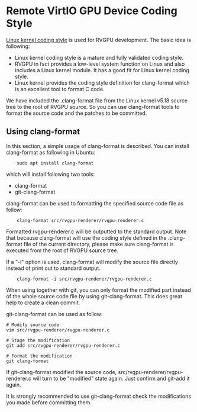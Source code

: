 # Remote VirtIO GPU Device Coding Style

[Linux kernel coding style](https://www.kernel.org/doc/html/v5.18/process/coding-style.html) is used for RVGPU development. The basic idea is following:

* Linux kernel coding style is a mature and fully validated coding style.
* RVGPU in fact provides a low-level system function on Linux and also includes
  a Linux kernel module. It has a good fit for Linux kernel coding style.
* Linux kernel provides the coding style definition for clang-format which is
  an excellent tool to format C code.

We have included the .clang-format file from the Linux kernel v5.18 source tree
to the root of RVGPU source. So you can use clang-format tools to format the
source code and the patches to be committed.

## Using clang-format

In this section, a simple usage of clang-format is described. You can install
clang-format as following in Ubuntu:

```
	sudo apt install clang-format
```

which will install following two tools:

* clang-format
* git-clang-format

clang-format can be used to formatting the specified source code file as follow:

```
	clang-format src/rvgpu-renderer/rvgpu-renderer.c
```

Formatted rvgpu-renderer.c will be outputted to the standard output. Note that
because clang-format will use the coding style defined in the .clang-format
file of the current directory, please make sure clang-format is executed from
the root of RVGPU source tree.

If a "-i" option is used, clang-format will modify the source file directly
instead of print out to standard output.

```
	clang-format -i src/rvgpu-renderer/rvgpu-renderer.c
```

When using together with git, you can only format the modified part instead of
the whole source code file by using git-clang-format. This does great help to
create a clean commit.

git-clang-format can be used as follow:

    # Modify source code
    vim src/rvgpu-renderer/rvgpu-renderer.c

    # Stage the modification
    git add src/rvgpu-renderer/rvgpu-renderer.c

    # Format the modification
    git clang-format

If git-clang-format modified the source code,
src/rvgpu-renderer/rvgpu-renderer.c will turn to be "modified" state again.
Just confirm and git-add it again.

It is strongly recommended to use git-clang-format check the modifications you
made before committing them.
